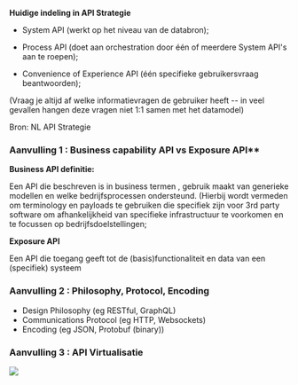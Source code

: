 
**Huidige indeling in API Strategie**
- System API (werkt op het niveau van de databron);

- Process  API (doet aan orchestration door één of meerdere System API's aan te roepen);

- Convenience of Experience API (één specifieke gebruikersvraag beantwoorden);

(Vraag je altijd af welke informatievragen de gebruiker heeft -- in veel gevallen hangen deze vragen niet 1:1 samen met het datamodel)

Bron: NL API Strategie

### Aanvulling 1 : Business capability API vs Exposure API**

**Business API definitie:**

Een API die beschreven is in business termen , gebruik maakt van generieke modellen en welke bedrijfsprocessen ondersteund. (Hierbij wordt vermeden om terminology en payloads te gebruiken die specifiek zijn voor 3rd party software om afhankelijkheid van specifieke infrastructuur te voorkomen en te focussen op bedrijfsdoelstellingen;

**Exposure API**

Een API die toegang geeft tot de (basis)functionaliteit en data van een (specifiek) systeem

### Aanvulling 2 : Philosophy, Protocol, Encoding

- Design Philosophy 
(eg RESTful, GraphQL)
- Communications Protocol
(eg HTTP, Websockets)
- Encoding
(eg JSON, Protobuf (binary))

### Aanvulling 3 : API Virtualisatie
![](https://github.com/Geonovum/KP-APIs/raw/master/Werkgroep%20Architectuur/uitwerkingen/media/api-virt.png)


